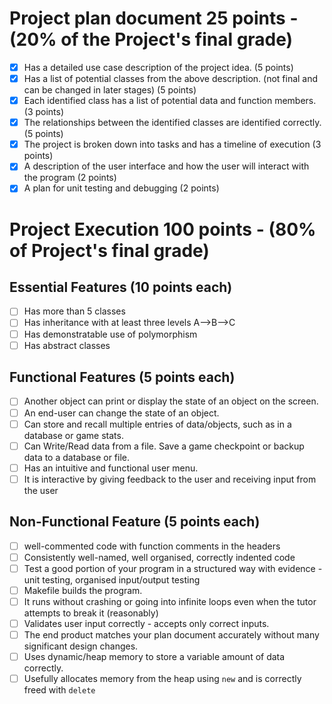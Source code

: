 # Project plan document 25 points - (20% of the Project's final grade)	

- [x] Has a detailed use case description of the project idea. (5 points)
- [x] Has a list of potential classes from the above description. (not final and can be changed in later stages) (5 points)
- [x] Each identified class has a list of potential data and function members. (3 points)
- [x] The relationships between the identified classes are identified correctly. (5 points)
- [x] The project is broken down into tasks and has a timeline of execution (3 points)
- [x] A description of the user interface and how the user will interact with the program (2 points)
- [x] A plan for unit testing and debugging (2 points)	

# Project Execution 100 points - (80% of Project's final grade)	

## Essential Features (10 points each)	

- [ ] Has more than 5 classes
- [ ] Has inheritance with at least three levels A-->B-->C
- [ ] Has demonstratable use of polymorphism
- [ ] Has abstract classes	

## Functional Features (5 points each)	

- [ ] Another object can print or display the state of an object on the screen. 
- [ ] An end-user can change the state of an object. 
- [ ] Can store and recall multiple entries of data/objects, such as in a database or game stats.	
- [ ] Can Write/Read data from a file. Save a game checkpoint or backup data to a database or file.	
- [ ] Has an intuitive and functional user menu. 
- [ ] It is interactive by giving feedback to the user and receiving input from the user	

## Non-Functional Feature (5 points each)

- [ ] well-commented code with function comments in the headers
- [ ] Consistently well-named, well organised, correctly indented code
- [ ] Test a good portion of your program in a structured way with evidence - unit testing, organised input/output testing
- [ ] Makefile builds the program.
- [ ] It runs without crashing or going into infinite loops even when the tutor attempts to break it (reasonably)
- [ ] Validates user input correctly - accepts only correct inputs.
- [ ] The end product matches your plan document accurately without many significant design changes.
- [ ] Uses dynamic/heap memory to store a variable amount of data correctly.
- [ ] Usefully allocates memory from the heap using `new` and is correctly freed with `delete`	
